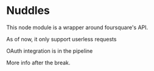 # Nuddles

This node module is a wrapper around foursquare's API.

As of now, it only support userless requests

OAuth integration is in the pipeline

More info after the break.
